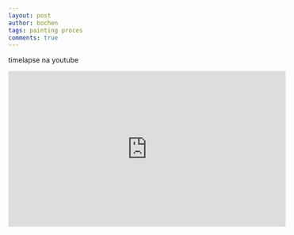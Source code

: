 ```yaml
---
layout: post
author: bochen
tags: painting proces
comments: true
---
```

timelapse na youtube

<iframe width="560" height="315" src="https://www.youtube.com/embed/hnQYioLF8CQ?si=whiVJlsWUcEEmLCV" title="YouTube video player" frameborder="0" allow="accelerometer; autoplay; clipboard-write; encrypted-media; gyroscope; picture-in-picture; web-share" allowfullscreen></iframe>